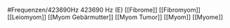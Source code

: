 #Frequenzen/423690Hz
423690 Hz (E)
[[Fibrome]]
[[Fibromyom]]
[[Leiomyom]]
[[Myom Gebärmutter]]
[[Myom Tumor]]
[[Myom]]
[[Myome]]